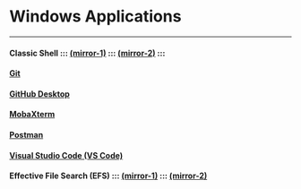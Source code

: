 
# Windows Applications

***

#### Classic Shell :::  [(mirror-1)](https://www.softpedia.com/get/Desktop-Enhancements/Shell-Replacements/Classic-Shell.shtml)  :::  [(mirror-2)](https://www.fosshub.com/Classic-Shell.html)  :::  

#### [Git](https://git-scm.com/downloads)

#### [GitHub Desktop](https://desktop.github.com/)

#### [MobaXterm](https://mobaxterm.mobatek.net/download-home-edition.html)

#### [Postman](https://www.getpostman.com/apps)

#### [Visual Studio Code (VS Code)](https://mobaxterm.mobatek.net/download-home-edition.html)

#### Effective File Search (EFS)  :::  [(mirror-1)](https://www.softpedia.com/get/System/File-Management/Effective-File-Search.shtml#download)  :::  [(mirror-2)](https://effective-file-search.en.lo4d.com/download)
